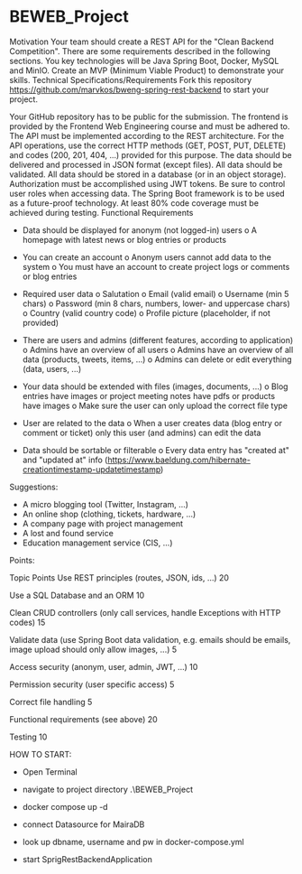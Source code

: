 # BEWEB_Project

Motivation
Your team should create a REST API for the "Clean Backend Competition". 
There are some requirements described in the following sections. 
You key technologies will be Java Spring Boot, Docker, MySQL and MinIO. Create an MVP (Minimum Viable Product) to
demonstrate your skills.
Technical Specifications/Requirements Fork this repository https://github.com/marvkos/bweng-spring-rest-backend to start your
project.

Your GitHub repository has to be public for the submission.
The frontend is provided by the Frontend Web Engineering course and must be adhered to.
The API must be implemented according to the REST architecture. For the API operations,
use the correct HTTP methods (GET, POST, PUT, DELETE) and codes (200, 201, 404, ...) provided for this purpose. 
The data should be delivered and processed in JSON format (except files). All data should be validated.
All data should be stored in a database (or in an object storage).
Authorization must be accomplished using JWT tokens. Be sure to control user roles when  accessing data.
The Spring Boot framework is to be used as a future-proof technology.
At least 80% code coverage must be achieved during testing.
Functional Requirements
- Data should be displayed for anonym (not logged-in) users
    o A homepage with latest news or blog entries or products

- You can create an account 
  o Anonym users cannot add data to the system
  o You must have an account to create project logs or comments or blog entries

- Required user data
  o Salutation
  o Email (valid email)
  o Username (min 5 chars)
  o Password (min 8 chars, numbers, lower- and uppercase chars)
  o Country (valid country code)
  o Profile picture (placeholder, if not provided)

- There are users and admins (different features, according to application)
  o Admins have an overview of all users
  o Admins have an overview of all data (products, tweets, items, ...)
  o Admins can delete or edit everything (data, users, ...)

- Your data should be extended with files (images, documents, ...)
  o Blog entries have images or project meeting notes have pdfs or products have images
  o Make sure the user can only upload the correct file type

- User are related to the data
  o When a user creates data (blog entry or comment or ticket) only this user (and admins) can edit the data

- Data should be sortable or filterable
  o Every data entry has "created at" and "updated at" info (https://www.baeldung.com/hibernate-creationtimestamp-updatetimestamp)
  
Suggestions:
- A micro blogging tool (Twitter, Instagram, ...)
- An online shop (clothing, tickets, hardware, ...)
- A company page with project management
- A lost and found service
- Education management service (CIS, ...)
  
Points:

  Topic Points
  Use REST principles
  (routes, JSON, ids, …)
  20

  Use a SQL Database and an ORM 
  10

  Clean CRUD controllers
  (only call services, handle Exceptions with HTTP codes)
  15

  Validate data
  (use Spring Boot data validation, e.g. emails should be emails, image upload should only allow images, ...)
  5

  Access security
  (anonym, user, admin, JWT, …)
  10

  Permission security
  (user specific access)
  5

  Correct file handling 
  5

  Functional requirements
  (see above)
  20

  Testing 10


HOW TO START:

- Open Terminal
- navigate to project directory .\BEWEB_Project
- docker compose up -d

- connect Datasource for MairaDB
- look up dbname, username and pw in docker-compose.yml

- start SprigRestBackendApplication